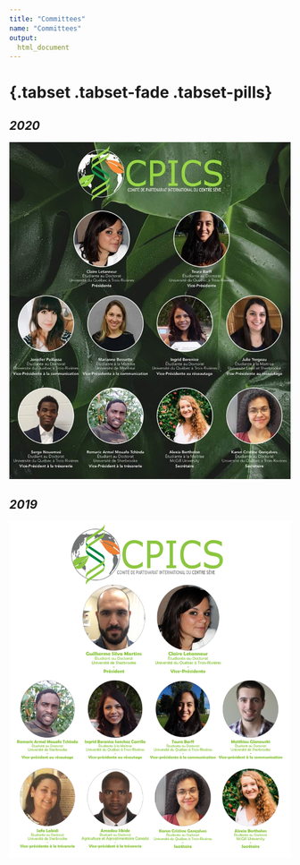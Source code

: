 ```yaml
---
title: "Committees"
name: "Committees"
output:
  html_document
---
```


#

#

#

#

#   {.tabset .tabset-fade .tabset-pills} 

## *2020*

![](images/comite_2020.jpg)

##  *2019*  

![](images/comite_2019.jpg)

